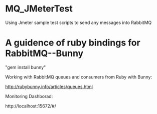 MQ_JMeterTest
=============
Using Jmeter sample test scripts to send any messages into RabbitMQ

A guidence of ruby bindings for RabbitMQ--Bunny
=============
"gem install bunny"

Working with RabbitMQ queues and consumers from Ruby with Bunny:

http://rubybunny.info/articles/queues.html

Monitoring Dashborad:

http://localhost:15672/#/
